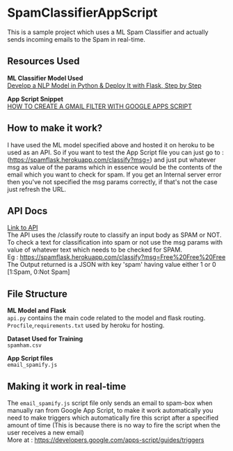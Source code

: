 # SpamClassifierAppScript
This is a sample project which uses a ML Spam Classifier and actually sends incoming emails to the Spam in real-time.

## Resources Used
**ML Classifier Model Used**\
[Develop a NLP Model in Python & Deploy It with Flask, Step by Step](https://towardsdatascience.com/develop-a-nlp-model-in-python-deploy-it-with-flask-step-by-step-744f3bdd7776)

**App Script Snippet**\
[HOW TO CREATE A GMAIL FILTER WITH GOOGLE APPS SCRIPT](http://www.jessespevack.com/blog/2018/9/6/how-to-create-a-gmail-filter-with-google-apps-script)

## How to make it work?
I have used the ML model specified above and hosted it on heroku to be used as an API.
So if you want to test the App Script file you can just go to : (https://spamflask.herokuapp.com/classify?msg=) 
and just put whatever msg as value of the params which in essence would be the contents of the email which you 
want to check for spam. If you get an Internal server error then you've not specified the msg params correctly,
if that's not the case just refresh the URL.


## API Docs
[Link to API](https://spamflask.herokuapp.com/classify?msg=Enter%20Your%20Spam%20Checking%20Body%20Here)\
The API uses the /classify route to classify an input body as SPAM or NOT.
To check a text for classification into spam or not use the msg params with value of whatever text which needs to be
checked for SPAM.\
Eg : https://spamflask.herokuapp.com/classify?msg=Free%20Free%20Free \
The Output returned is a JSON with key 'spam' having value either 1 or 0 [1:Spam, 0:Not Spam]

## File Structure
**ML Model and Flask**\
`api.py` contains the main code related to the model and flask routing.\
`Procfile`,`requirements.txt` used by heroku for hosting.

**Dataset Used for Training**\
`spamham.csv`

**App Script files**\
`email_spamify.js`

## Making it work in real-time
The `email_spamify.js` script file only sends an email to spam-box when manually ran from Google App Script, to make it work automatically you need to make triggers
which automatically fire this script after a specified amount of time (This is because there is no way to fire the script when the user receives a new email)\
More at : https://developers.google.com/apps-script/guides/triggers





